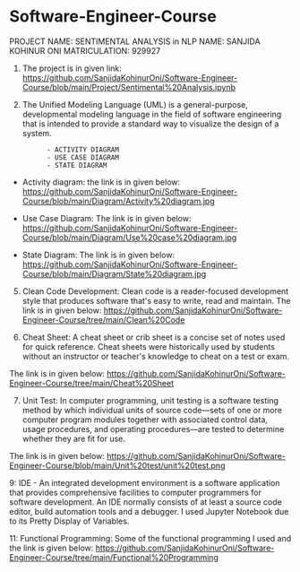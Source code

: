 # Software-Engineer-Course

PROJECT NAME: SENTIMENTAL ANALYSIS in NLP 
NAME: SANJIDA KOHINUR ONI
MATRICULATION: 929927

1. The project is in given link:
https://github.com/SanjidaKohinurOni/Software-Engineer-Course/blob/main/Project/Sentimental%20Analysis.ipynb

2. The Unified Modeling Language (UML) is a general-purpose, developmental modeling language in the field of software engineering that is intended to provide a standard way to visualize the design of a system.

             - ACTIVITY DIAGRAM
             - USE CASE DIAGRAM
             - STATE DIAGRAM
            
            
- Activity diagram: the link is in given below:
https://github.com/SanjidaKohinurOni/Software-Engineer-Course/blob/main/Diagram/Activity%20diagram.jpg

- Use Case Diagram: The link is in given below:
https://github.com/SanjidaKohinurOni/Software-Engineer-Course/blob/main/Diagram/Use%20case%20diagram.jpg

- State Diagram: The link is in given below:
https://github.com/SanjidaKohinurOni/Software-Engineer-Course/blob/main/Diagram/State%20diagram.jpg


5. Clean Code Development: Clean code is a reader-focused development style that produces software that's easy to write, read and maintain.
The link is in given below: 
https://github.com/SanjidaKohinurOni/Software-Engineer-Course/tree/main/Clean%20Code

6. Cheat Sheet: A cheat sheet or crib sheet is a concise set of notes used for quick reference. Cheat sheets were historically used by students without an instructor or teacher's knowledge to cheat on a test or exam.

The link is in given below: 
https://github.com/SanjidaKohinurOni/Software-Engineer-Course/tree/main/Cheat%20Sheet

7. Unit Test: In computer programming, unit testing is a software testing method by which individual units of source code—sets of one or more computer program modules together with associated control data, usage procedures, and operating procedures—are tested to determine whether they are fit for use.

The link is in given below:
https://github.com/SanjidaKohinurOni/Software-Engineer-Course/blob/main/Unit%20test/unit%20test.png

9: IDE - An integrated development environment is a software application that provides comprehensive facilities to computer programmers for software development. An IDE normally consists of at least a source code editor, build automation tools and a debugger. I used Jupyter Notebook due to its Pretty Display of Variables.

11: Functional Programming: Some of the functional programming I used and the link is given below:
https://github.com/SanjidaKohinurOni/Software-Engineer-Course/tree/main/Functional%20Programming
